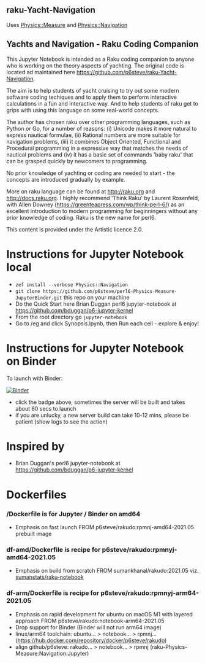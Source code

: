 ## raku-Yacht-Navigation
Uses [Physics::Measure](https://github.com/p6steve/raku-Physics-Measure) and [Physics::Navigation](https://github.com/p6steve/raku-Physics-Navigation)

## Yachts and Navigation - Raku Coding Companion

This Jupyter Notebook is intended as a Raku coding companion to anyone who is working on the theory aspects of yachting. The original code is located ad maintained here https://github.com/p6steve/raku-Yacht-Navigation.

The aim is to help students of yacht cruising to try out some modern software coding techiques and to apply them to perform interactive calculations in a fun and interactive way. And to help students of raku get to grips with using this language on some real-world concepts.

The author has chosen raku over other programming languages, such as Python or Go, for a number of reasons: (i) Unicode makes it more natural to express nautical formulae, (ii) Rational numbers are more suitable for navigation problems, (iii) it combines Object Oriented, Functional and Procedural programming in a expressive way that matches the needs of nautical problems and (iv) it has a basic set of commands 'baby raku' that can be grasped quickly by newcomers to programming.

No prior knowledge of yachting or coding are needed to start - the concepts are introduced gradually by example.

More on raku language can be found at http://raku.org and http://docs.raku.org. I highly recommend 'Think Raku' by Laurent Rosenfeld, with Allen Downey (https://greenteapress.com/wp/think-perl-6/) as an excellent introduction to modern programming for beginningers without any prior knowledge of coding. Raku is the new name for perl6.

This content is provided under the Artistic licence 2.0.

# Instructions for Jupyter Notebook local
- ```zef install --verbose Physics::Navigation```
- ```git clone https://github.com/p6steve/perl6-Physics-Measure-JupyterBinder.git``` this repo on your machine
- Do the Quick Start here Brian Duggan perl6 jupyter-notebook at <https://github.com/bduggan/p6-jupyter-kernel>
- From the root directory go ```jupyter-notebook```
- Go to /eg and click Synopsis.ipynb, then Run each cell - explore & enjoy!

# Instructions for Jupyter Notebook on Binder
To launch with Binder:

[![Binder](https://mybinder.org/badge_logo.svg)](https://mybinder.org/v2/gh/p6steve/raku-Yacht-Navigation/HEAD)

- click the badge above, sometimes the server will be built and takes about 60 secs to launch
- if you are unlucky, a new server build can take 10-12 mins, please be patient (show logs to see the action)

# Inspired by
* Brian Duggan's perl6 jupyter-notebook at <https://github.com/bduggan/p6-jupyter-kernel>

# Dockerfiles
### /Dockerfile is for Jupyter / Binder on amd64
- Emphasis on fast launch FROM p6steve/rakudo:rpmnj-amd64-2021.05 prebuilt image
### df-amd/Dockerfile is recipe for p6steve/rakudo:rpmnyj-amd64-2021.05
- Emphasis on build from scratch FROM sumankhanal/rakudo:2021.05 viz. [sumanstats/raku-notebook](https://github.com/sumanstats/raku-notebook)
### df-arm/Dockerfile is recipe for p6steve/rakudo:rpmnyj-arm64-2021.05
- Emphasis on rapid development for ubuntu on macOS M1 with layered approach FROM p6steve/rakudo:notebook-arm64-2021.05
- Drop support for Binder (Binder will not run arm64 image)
- linux/arm64 toolchain: ubuntu... > notebook... > rpmnj... (https://hub.docker.com/repository/docker/p6steve/rakudo)
- align github/p6steve:  rakudo... > notebook... > rpmnj (raku-Physics-Measure:Navigation:Jupyter)
